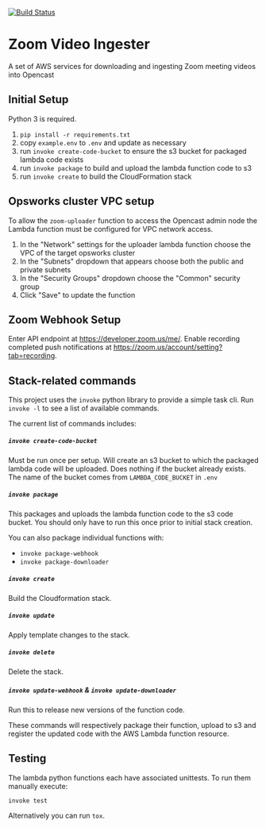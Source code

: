 [![Build Status](https://travis-ci.org/harvard-dce/zoom-recording-ingester.svg?branch=master)](https://travis-ci.org/harvard-dce/zoom-recording-ingester)

# Zoom Video Ingester

A set of AWS services for downloading and ingesting Zoom meeting videos into Opencast

## Initial Setup

Python 3 is required.

1. `pip install -r requirements.txt`
1. copy `example.env` to `.env` and update as necessary
1. run `invoke create-code-bucket` to ensure the s3 bucket for packaged lambda
   code exists
1. run `invoke package` to build and upload the lambda function code to s3
1. run `invoke create` to build the CloudFormation stack

## Opsworks cluster VPC setup

To allow the `zoom-uploader` function to access the Opencast admin node the Lambda
function must be configured for VPC network access.

1. In the "Network" settings for the uploader lambda function choose the VPC of 
the target opsworks cluster
1. In the "Subnets" dropdown that appears choose both the public and private subnets
1. In the "Security Groups" dropdown choose the "Common" security group
1. Click "Save" to update the function

## Zoom Webhook Setup

Enter API endpoint at https://developer.zoom.us/me/.
Enable recording completed push notifications at https://zoom.us/account/setting?tab=recording.

## Stack-related commands

This project uses the `invoke` python library to provide a simple task cli. Run `invoke -l`
to see a list of available commands.

The current list of commands includes:

##### `invoke create-code-bucket`

Must be run once per setup. Will create an s3 bucket to which the packaged
lambda code will be uploaded. Does nothing if the bucket already exists. The
name of the bucket comes from `LAMBDA_CODE_BUCKET` in `.env`


##### `invoke package`

This packages and uploads the lambda function code to the s3 code bucket. You 
should only have to run this once prior to initial stack creation.

You can also package individual functions with:

* `invoke package-webhook`
* `invoke package-downloader`

##### `invoke create`

Build the Cloudformation stack. 

##### `invoke update`

Apply template changes to the stack.

##### `invoke delete`

Delete the stack.

##### `invoke update-webhook` & `invoke update-downloader`

Run this to release new versions of the function code.

These commands will respectively package their function, upload to s3 and
register the updated code with the AWS Lambda function resource.

## Testing

The lambda python functions each have associated unittests. To run them manually
execute:

`invoke test`

Alternatively you can run `tox`. 
